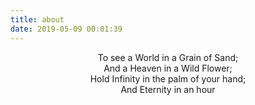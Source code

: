 ```yaml
---
title: about
date: 2019-05-09 00:01:39
---
```


<div align="center">
To see a World in a Grain of Sand; <br>
And a Heaven in a Wild Flower; <br>
Hold Infinity in the palm of your hand; <br>
And Eternity in an hour  <br>
</div>
<br>
